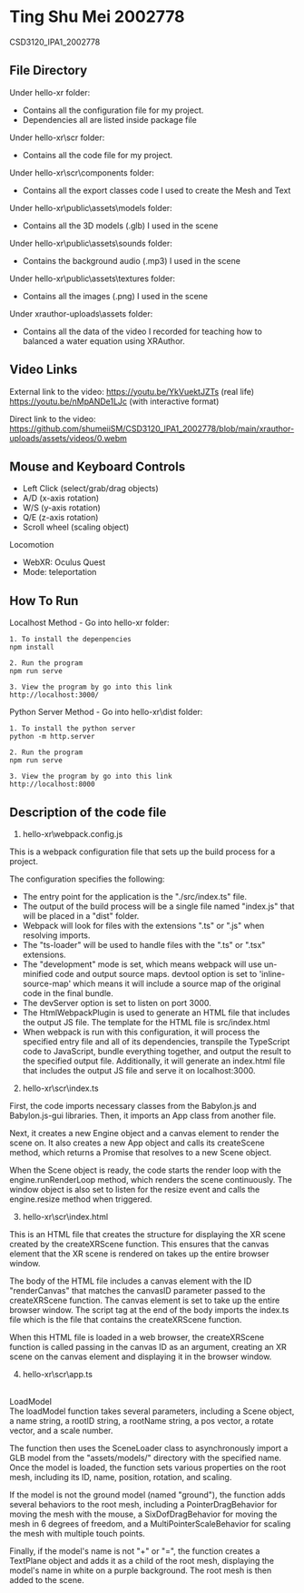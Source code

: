 # Ting Shu Mei 2002778
CSD3120_IPA1_2002778

## File Directory

Under hello-xr folder:
- Contains all the configuration file for my project. 
- Dependencies all are listed inside package file

Under hello-xr\scr folder:
- Contains all the code file for my project.

Under hello-xr\scr\components folder:
- Contains all the export classes code I used to create the Mesh and Text

Under hello-xr\public\assets\models folder:
- Contains all the 3D models (.glb) I used in the scene

Under hello-xr\public\assets\sounds folder:
- Contains the background audio (.mp3) I used in the scene

Under hello-xr\public\assets\textures folder:
- Contains all the images (.png) I used in the scene

Under xrauthor-uploads\assets folder:
- Contains all the data of the video I recorded for teaching how to balanced a water equation using XRAuthor.

## Video Links
External link to the video:
https://youtu.be/YkVuektJZTs (real life)
https://youtu.be/nMpANDe1LJc (with interactive format)

Direct link to the video:
https://github.com/shumeiiSM/CSD3120_IPA1_2002778/blob/main/xrauthor-uploads/assets/videos/0.webm


## Mouse and Keyboard Controls
- Left Click (select/grab/drag objects)
- A/D (x-axis rotation)
- W/S (y-axis rotation)
- Q/E (z-axis rotation)
- Scroll wheel (scaling object)

Locomotion
- WebXR: Oculus Quest
- Mode: teleportation

## How To Run

Localhost Method - Go into hello-xr folder:
```
1. To install the depenpencies
npm install

2. Run the program
npm run serve

3. View the program by go into this link
http://localhost:3000/
```

Python Server Method - Go into hello-xr\dist folder:
```
1. To install the python server
python -m http.server

2. Run the program
npm run serve

3. View the program by go into this link
http://localhost:8000
```

## Description of the code file

1. hello-xr\webpack.config.js

This is a webpack configuration file that sets up the build process for a project.

The configuration specifies the following:
- The entry point for the application is the "./src/index.ts" file.
- The output of the build process will be a single file named "index.js" that will be placed in a "dist" folder.
- Webpack will look for files with the extensions ".ts" or ".js" when resolving imports.
- The "ts-loader" will be used to handle files with the ".ts" or ".tsx" extensions.
- The "development" mode is set, which means webpack will use un-minified code and output source maps.
devtool option is set to 'inline-source-map' which means it will include a source map of the original code in the final bundle.
- The devServer option is set to listen on port 3000.
- The HtmlWebpackPlugin is used to generate an HTML file that includes the output JS file. The template for the HTML file is src/index.html
- When webpack is run with this configuration, it will process the specified entry file and all of its dependencies, transpile the TypeScript code to JavaScript, bundle everything together, and output the result to the specified output file. Additionally, it will generate an index.html file that includes the output JS file and serve it on localhost:3000.


2. hello-xr\scr\index.ts

First, the code imports necessary classes from the Babylon.js and Babylon.js-gui libraries. Then, it imports an App class from another file.

Next, it creates a new Engine object and a canvas element to render the scene on. It also creates a new App object and calls its createScene method, which returns a Promise that resolves to a new Scene object.

When the Scene object is ready, the code starts the render loop with the engine.runRenderLoop method, which renders the scene continuously. The window object is also set to listen for the resize event and calls the engine.resize method when triggered.


3. hello-xr\scr\index.html

This is an HTML file that creates the structure for displaying the XR scene created by the createXRScene function.
This ensures that the canvas element that the XR scene is rendered on takes up the entire browser window.

The body of the HTML file includes a canvas element with the ID "renderCanvas" that matches the canvasID parameter passed to the createXRScene function. The canvas element is set to take up the entire browser window. The script tag at the end of the body imports the index.ts file which is the file that contains the createXRScene function.

When this HTML file is loaded in a web browser, the createXRScene function is called passing in the canvas ID as an argument, creating an XR scene on the canvas element and displaying it in the browser window.

4. hello-xr\scr\app.ts

<br>LoadModel</br>
The loadModel function takes several parameters, including a Scene object, a name string, a rootID string, a rootName string, a pos vector, a rotate vector, and a scale number.

The function then uses the SceneLoader class to asynchronously import a GLB model from the "assets/models/" directory with the specified name. Once the model is loaded, the function sets various properties on the root mesh, including its ID, name, position, rotation, and scaling.

If the model is not the ground model (named "ground"), the function adds several behaviors to the root mesh, including a PointerDragBehavior for moving the mesh with the mouse, a SixDofDragBehavior for moving the mesh in 6 degrees of freedom, and a MultiPointerScaleBehavior for scaling the mesh with multiple touch points.

Finally, if the model's name is not "+" or "=", the function creates a TextPlane object and adds it as a child of the root mesh, displaying the model's name in white on a purple background. The root mesh is then added to the scene.


